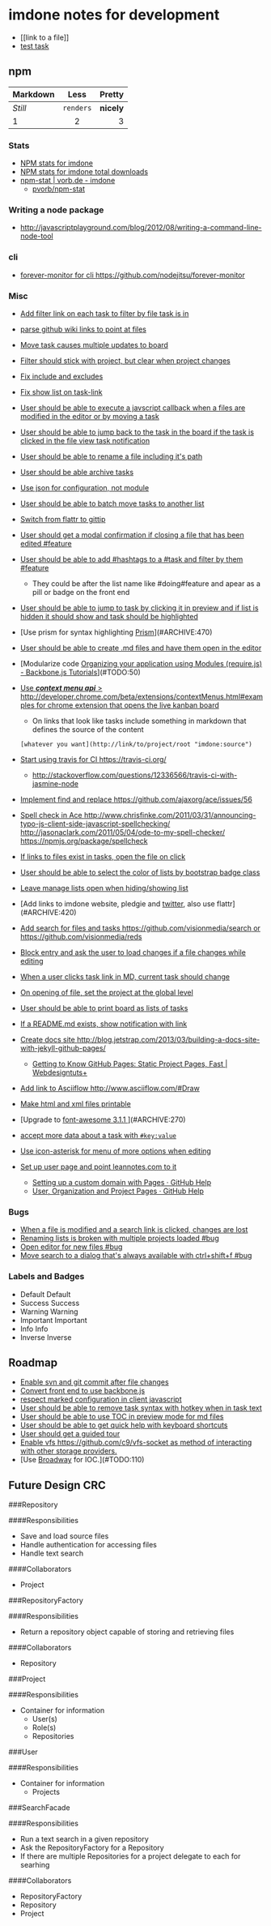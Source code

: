 imdone notes for development
==========
- [[link to a file]]
- [test task](#ARCHIVE:710)
## npm

Markdown | Less | Pretty
--- | :---: | ---:
*Still* | `renders` | **nicely**
1 | 2 | 3

### Stats  
- [NPM stats for imdone](http://isaacs.iriscouch.com/downloads/_design/app/_view/pkg?group_level=3&end_key=[%22imdone%22]&start_key=[%22imdone%22,{}]&descending=true)
- [NPM stats for imdone total downloads](http://isaacs.iriscouch.com/downloads/_design/app/_view/pkg?group_level=1&start_key=["imdone"]&end_key=["imdone",{}])
- [npm-stat | vorb.de - imdone](http://npm-stat.vorb.de/charts.html?package=imdone)
    - [pvorb/npm-stat](https://github.com/pvorb/npm-stat)

### Writing a node package
- <http://javascriptplayground.com/blog/2012/08/writing-a-command-line-node-tool>

### cli
- [forever-monitor for cli <https://github.com/nodejitsu/forever-monitor>](#ARCHIVE:630)

### Misc
- [Add filter link on each task to filter by file task is in](#ARCHIVE:220)
- [parse github wiki links to point at files](#ARCHIVE:360)
- [Move task causes multiple updates to board](#ARCHIVE:370)
- [Filter should stick with project, but clear when project changes](#ARCHIVE:310)
- [Fix include and excludes](#ARCHIVE:350)
- [Fix show list on task-link](#ARCHIVE:400) 
- [User should be able to execute a javscript callback when a files are modified in the editor or by moving a task](#ARCHIVE:340)
- [User should be able to jump back to the task in the board if the task is clicked in the file view task notification](#ARCHIVE:380)
- [User should be able to rename a file including it's path](#PLANNING:150)
- [User should be able archive tasks](#ARCHIVE:180)
- [Use json for configuration, not module](#PLANNING:120)
- [User should be able to batch move tasks to another list](#ARCHIVE:190)
- [Switch from flattr to gittip](#ARCHIVE:330)
- [User should get a modal confirmation if closing a file that has been edited #feature](#ARCHIVE:440)
- [User should be able to add #hashtags to a #task and filter by them #feature](#TODO:120)
    - They could be after the list name like #doing#feature and apear as a pill or badge on the front end
- [User should be able to jump to task by clicking it in preview and if list is hidden it should show and task should be highlighted](#ARCHIVE:430)
- [Use prism for syntax highlighting [Prism](http://prismjs.com/)](#ARCHIVE:470)
- [User should be able to create .md files and have them open in the editor](#ARCHIVE:240)
- [Modularize code [Organizing your application using Modules (require.js) - Backbone.js Tutorials](http://backbonetutorials.com/organizing-backbone-using-modules/)](#TODO:50)
- [Use ***context menu api*** > <http://developer.chrome.com/beta/extensions/contextMenus.html#examples> for chrome extension that opens the live kanban board](#TODO:140)
	- On links that look like tasks include something in markdown that defines the source of the content

	`[whatever you want](http://link/to/project/root "imdone:source")`

- [Start using travis for CI <https://travis-ci.org/>](#ARCHIVE:320)
    - <http://stackoverflow.com/questions/12336566/travis-ci-with-jasmine-node>
- [Implement find and replace <https://github.com/ajaxorg/ace/issues/56>](#TODO:130)
- [Spell check in Ace <http://www.chrisfinke.com/2011/03/31/announcing-typo-js-client-side-javascript-spellchecking/> <http://jasonaclark.com/2011/05/04/ode-to-my-spell-checker/> <https://npmjs.org/package/spellcheck>](#TODO:70)
- [If links to files exist in tasks, open the file on click](#ARCHIVE:530)
- [User should be able to select the color of lists by bootstrap badge class](#TODO:100)
- [Leave manage lists open when hiding/showing list](#ARCHIVE:690)
- [Add links to imdone website, pledgie and [twitter](https://twitter.com/about/resources/buttons#tweet), also use flattr](#ARCHIVE:420)
- [Add search for files and tasks <https://github.com/visionmedia/search> or <https://github.com/visionmedia/reds>](#ARCHIVE:490)
- [Block entry and ask the user to load changes if a file changes while editing](#TODO:80)
- [When a user clicks task link in MD, current task should change](#ARCHIVE:410)
- [On opening of file, set the project at the global level](#ARCHIVE:200)
- [User should be able to print board as lists of tasks](#ARCHIVE:500)
- [If a README.md exists, show notification with link](#ARCHIVE:550)
- [Create docs site <http://blog.jetstrap.com/2013/03/building-a-docs-site-with-jekyll-github-pages/>](#ARCHIVE:460)
    - [Getting to Know GitHub Pages: Static Project Pages, Fast | Webdesigntuts+](http://webdesign.tutsplus.com/tutorials/applications/getting-to-know-github-pages-static-project-pages-fast/) 
- [Add link to Asciiflow <http://www.asciiflow.com/#Draw>](#TODO:60)
- [Make html and xml files printable](#ARCHIVE:510)
- [Upgrade to [font-awesome 3.1.1 ](http://fortawesome.github.io/Font-Awesome/icons/)](#ARCHIVE:270)
- [accept more data about a task with `#key:value`](#PLANNING:180)
- [Use icon-asterisk for menu of more options when editing](#PLANNING:190)
- [Set up user page and point leannotes.com to it](#ARCHIVE:300)
    - [Setting up a custom domain with Pages · GitHub Help](https://help.github.com/articles/setting-up-a-custom-domain-with-pages)
    - [User, Organization and Project Pages · GitHub Help](https://help.github.com/articles/user-organization-and-project-pages)
### Bugs
- [When a file is modified and a search link is clicked, changes are lost](#ARCHIVE:230)
- [Renaming lists is broken with multiple projects loaded #bug](#ARCHIVE:640)
- [Open editor for new files #bug](#ARCHIVE:280) 
- [Move search to a dialog that's always available with ctrl+shift+f #bug](#ARCHIVE:480)

### Labels and Badges
- Default <span class="label">Default</span>
- Success <span class="label label-success">Success</span>
- Warning <span class="label label-warning">Warning</span>
- Important	<span class="label label-important">Important</span>
- Info <span class="label label-info">Info</span>
- Inverse <span class="label label-inverse">Inverse</span>

Roadmap
----
- [Enable svn and git commit after file changes](#ARCHIVE:260)
- [Convert front end to use backbone.js](#TODO:90)
- [respect marked configuration in client javascript](#TODO:160)
- [User should be able to remove task syntax with hotkey when in task text](#PLANNING:160)
- [User should be able to use TOC in preview mode for md files](#ARCHIVE:450)
- [User should be able to get quick help with keyboard shortcuts](#PLANNING:200)
- [User should get a guided tour](#TODO:150)
- [Enable vfs <https://github.com/c9/vfs-socket> as method of interacting with other storage providers.](#ARCHIVE:290)
- [Use [Broadway](https://npmjs.org/package/broadway) for IOC.](#TODO:110)

Future Design CRC
----

###Repository

####Responsibilities
- Save and load source files
- Handle authentication for accessing files
- Handle text search

####Collaborators
- Project

###RepositoryFactory

####Responsibilities
- Return a repository object capable of storing and retrieving files

####Collaborators
- Repository

###Project

####Responsibilities
- Container for information
    - User(s)
    - Role(s)
    - Repositories

###User

####Responsibilities
- Container for information
    - Projects

###SearchFacade

####Responsibilities
- Run a text search in a given repository
- Ask the RepositoryFactory for a Repository
- If there are multiple Repositories for a project delegate to each for searhing

####Collaborators
- RepositoryFactory
- Repository
- Project









